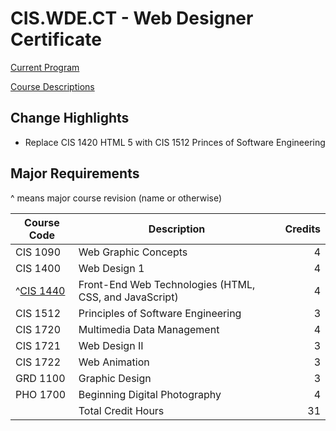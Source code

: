 # CIS.WDE.CT - Web Designer Certificate

[Current Program](https://catalog.oaklandcc.edu/programs/computer-information-systems/web-designer-option-certificate/)
  
[Course Descriptions](https://catalog.oaklandcc.edu/course-descriptions/cis/)

## Change Highlights
- Replace CIS 1420 HTML 5 with CIS 1512 Princes of Software Engineering

## Major Requirements

^ means major course revision (name or otherwise)   

| Course Code	| Description	| Credits |
|-------------|-------------|---------:|
| CIS 1090	| Web Graphic Concepts	| 4 |
| CIS 1400	| Web Design 1	| 4 |
| ^[CIS 1440](CIS1440.md)	| Front-End Web Technologies (HTML, CSS, and JavaScript)	| 4 |
| CIS 1512 | Principles of Software Engineering | 3 |
| CIS 1720	| Multimedia Data Management | 4 |
| CIS 1721	| Web Design II	| 3 |
| CIS 1722	| Web Animation	| 3 |
| GRD 1100	| Graphic Design | 3 |
| PHO 1700	| Beginning Digital Photography	| 4 |
||Total Credit Hours | 31 |
